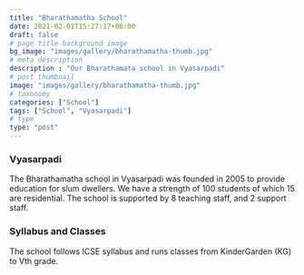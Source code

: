 ```yaml
---
title: "Bharathamatha School"
date: 2021-02-01T15:27:17+06:00
draft: false
# page title background image
bg_image: "images/gallery/bharathamatha-thumb.jpg"
# meta description
description : "Our Bharathamata school in Vyasarpadi"
# post thumbnail
image: "images/gallery/bharathamatha-thumb.jpg"
# taxonomy
categories: ["School"]
tags: ["School", "Vyasarpadi"]
# type
type: "post"
---
```


### Vyasarpadi

The Bharathamatha school in Vyasarpadi was founded in 2005 to provide education 
for slum dwellers. We have a strength of 100 students of which 15 are 
residential. The school is supported by 8 teaching staff, and 2 support staff. 

### Syllabus and Classes

The school follows ICSE syllabus and runs classes from KinderGarden (KG) to Vth 
grade.

